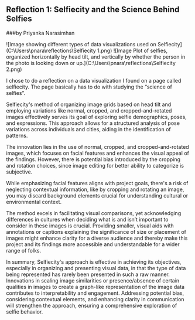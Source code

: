 
## Reflection 1: Selfiecity and the Science Behind Selfies

###by Priyanka Narasimhan

![Image showing different types of data visualizations used on Selfiecity](C:\Users\pnara\reflections\Selfiecity 1.png)
![Image Plot of selfies, organized horizontally by head tilt, and vertically by whether the person in the photo is looking down or up.](C:\Users\pnara\reflections\Selfiecity 2.png)
<p>I chose to do a reflection on a data visualization I found on a page called selfiecity. The page basically has to do with studying the “science of selfies”.</p>
<p>Selfiecity's method of organizing image grids based on head tilt and employing variations like normal, cropped, and cropped-and-rotated images effectively serves its goal of exploring selfie demographics, poses, and expressions. This approach allows for a structured analysis of pose variations across individuals and cities, aiding in the identification of patterns. </p>
<p>The innovation lies in the use of normal, cropped, and cropped-and-rotated images, which focuses on facial features and enhances the visual appeal of the findings. However, there is potential bias introduced by the cropping and rotation choices, since image editing for better ability to categorize is subjective.</p>
<p>While emphasizing facial features aligns with project goals, there's a risk of neglecting contextual information, like by cropping and rotating an image, you may discard background elements crucial for understanding cultural or environmental context.</p>
<p>The method excels in facilitating visual comparisons, yet acknowledging differences in cultures when deciding what is and isn’t important to consider in these images is crucial. Providing smaller, visual aids with annotations or captions explaining the significance of size or placement of images might enhance clarity for a diverse audience and thereby make this project and its findings more accessible and understandable for a wider range of folks. </p>
<p>In summary, Selfiecity's approach is effective in achieving its objectives, especially in organizing and presenting visual data, in that the type of data being represented has rarely been presented in such a raw manner. Innovations in scaling image similarities or presence/absence of certain qualities in images to create a graph-like representation of the image data contributes to interpretability and engagement. Addressing potential bias, considering contextual elements, and enhancing clarity in communication will strengthen the approach, ensuring a comprehensive exploration of selfie behavior. </p>
